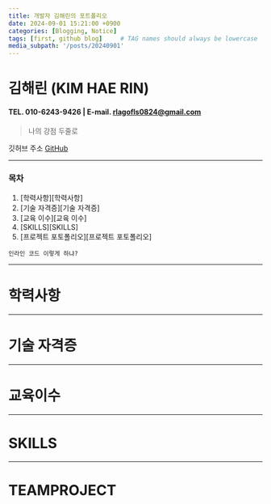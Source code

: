 ```yaml
---
title: 개발자 김해린의 포트폴리오
date: 2024-09-01 15:21:00 +0900
categories: [Blogging, Notice]
tags: [first, github blog]     # TAG names should always be lowercase
media_subpath: '/posts/20240901'
---
```


# **김해린 (KIM HAE RIN)**
#### TEL. 010-6243-9426  |   E-mail. rlagofls0824@gmail.com

> 나의 강점 두줄로 

깃허브 주소
[GitHub](https://github.com/kimhaerinring)


***
### **목차**

1. [학력사항][학력사항]
2. [기술 자격증][기술 자격증]
3. [교육 이수][교육 이수]
4. [SKILLS][SKILLS]
5. [프로젝트 포토폴리오][프로젝트 포토폴리오]

`인라인 코드 이렇게 하냐?`


***

# 학력사항


***

# 기술 자격증


***

# 교육이수


***
# SKILLS

***
# TEAMPROJECT